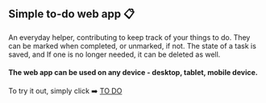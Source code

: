 ## Simple to-do web app 📋

An everyday helper, contributing to keep track of your things to do. They can be marked when completed, or unmarked, if not. The state of a task is saved, and If one is no longer needed, it can be deleted as well.  

#### The web app can be used on any device - desktop, tablet, mobile device.  

To try it out, simply click ➡️ [TO DO](https://dmtfvn.github.io/to-do/)
